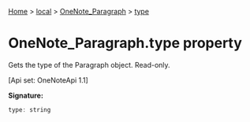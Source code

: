 [Home](./index) &gt; [local](local.md) &gt; [OneNote\_Paragraph](local.onenote_paragraph.md) &gt; [type](local.onenote_paragraph.type.md)

# OneNote\_Paragraph.type property

Gets the type of the Paragraph object. Read-only. 

 \[Api set: OneNoteApi 1.1\]

**Signature:**
```javascript
type: string
```
